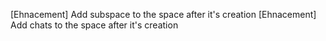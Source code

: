 [Ehnacement] Add subspace to the space after it's creation
[Ehnacement] Add chats to the space after it's creation